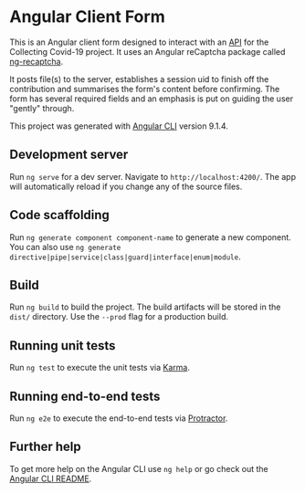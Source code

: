 # Angular Client Form

This is an Angular client form designed to interact with an
[API](https://github.com/UoEMainLibrary/upload-file-server) for the Collecting Covid-19 project.
It uses an Angular reCaptcha package called [ng-recaptcha](https://www.npmjs.com/package/ng-recaptcha).

It posts file(s) to the server, establishes a session uid to finish off the contribution and summarises
the form's content before confirming. The form has several required fields and an emphasis is put on
guiding the user "gently" through.

This project was generated with [Angular CLI](https://github.com/angular/angular-cli) version 9.1.4.

## Development server

Run `ng serve` for a dev server. Navigate to `http://localhost:4200/`. The app will automatically
reload if you change any of the source files.

## Code scaffolding

Run `ng generate component component-name` to generate a new component. You can also use
`ng generate directive|pipe|service|class|guard|interface|enum|module`.

## Build

Run `ng build` to build the project. The build artifacts will be stored in the `dist/`
directory. Use the `--prod` flag for a production build.

## Running unit tests

Run `ng test` to execute the unit tests via [Karma](https://karma-runner.github.io).

## Running end-to-end tests

Run `ng e2e` to execute the end-to-end tests via [Protractor](http://www.protractortest.org/).

## Further help

To get more help on the Angular CLI use `ng help` or go check out the
[Angular CLI README](https://github.com/angular/angular-cli/blob/master/README.md).
